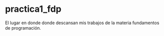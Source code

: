 # practica1_fdp
El lugar en donde  donde descansan mis trabajos de la materia fundamentos de programación.
